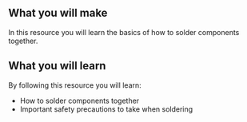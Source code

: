 ## What you will make
In this resource you will learn the basics of how to solder components together.

## What you will learn
By following this resource you will learn:

- How to solder components together
- Important safety precautions to take when soldering

